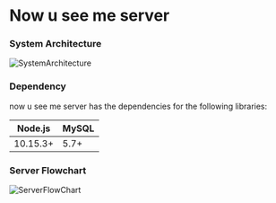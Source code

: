 # Now u see me server

### System Architecture

![SystemArchitecture](https://user-images.githubusercontent.com/40315820/70388483-c0c46600-19f5-11ea-9215-e5debf7dfe71.png)




### Dependency

now u see me server has the dependencies for the following libraries:

| Node.js  | MySQL |
| -------- | ----- |
| 10.15.3+ | 5.7+  |



### Server Flowchart

![ServerFlowChart](https://user-images.githubusercontent.com/40315820/70388492-df2a6180-19f5-11ea-984c-7026c0d1470d.png)

